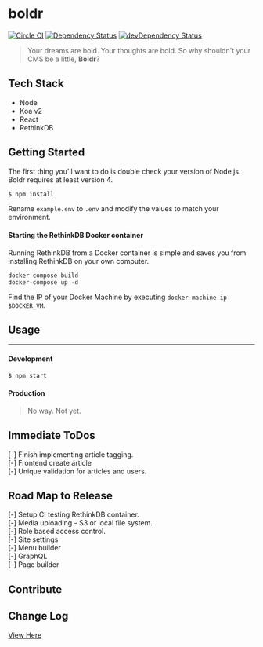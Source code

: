 boldr
====
[![Circle CI](https://circleci.com/gh/strues/boldr.svg?style=svg)](https://circleci.com/gh/strues/boldr)
[![Dependency Status][david-badge]][david]
[![devDependency Status][david-dev-badge]][david-dev]

> Your dreams are bold. Your thoughts are bold. So why shouldn't your CMS be a little, **Boldr**?

## Tech Stack

* Node
* Koa v2
* React
* RethinkDB

## Getting Started
The first thing you'll want to do is double check your version of Node.js. Boldr requires at least version 4.

```bash
$ npm install
```

Rename `example.env` to `.env`  and modify the values to match your environment.

#### Starting the RethinkDB Docker container
Running RethinkDB from a Docker container is simple and saves you from installing RethinkDB on your own computer.

`docker-compose build`  
`docker-compose up -d`

Find the IP of your Docker Machine by executing `docker-machine ip $DOCKER_VM`.

## Usage
--------

#### Development

```bash
$ npm start
```

#### Production
> No way. Not yet.

## Immediate ToDos
  [-] Finish implementing article tagging.  
  [-] Frontend create article  
  [-] Unique validation for articles and users.

## Road Map to Release
  [-] Setup CI testing RethinkDB container.  
  [-] Media uploading - S3 or local file system.  
  [-] Role based access control.  
  [-] Site settings  
  [-] Menu builder  
  [-] GraphQL  
  [-] Page builder  

## Contribute

## Change Log
[View Here](Changelog.md)

[david-badge]: http://img.shields.io/david/strues/boldr.svg?style=flat
[david-dev-badge]: http://img.shields.io/david/dev/strues/boldr.svg?style=flat

[david]: https://david-dm.org/strues/boldr
[david-dev]: https://david-dm.org/strues/boldr#info=devDependencies
